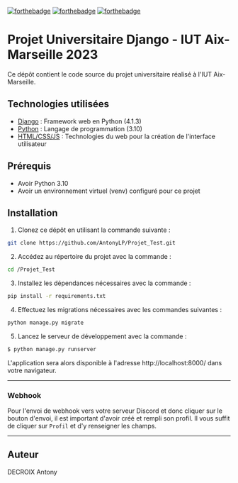 [![forthebadge](https://forthebadge.com/images/badges/built-with-love.svg)](https://forthebadge.com)
[![forthebadge](https://forthebadge.com/images/badges/made-with-python.svg)](https://forthebadge.com)
[![forthebadge](https://forthebadge.com/images/badges/works-on-my-machine.svg)](https://forthebadge.com)

# Projet Universitaire Django - IUT Aix-Marseille 2023

Ce dépôt contient le code source du projet universitaire réalisé à l'IUT Aix-Marseille.

## Technologies utilisées

* [Django](https://www.djangoproject.com/) : Framework web en Python (4.1.3)
* [Python](https://www.python.org/) : Langage de programmation (3.10)
* [HTML/CSS/JS](https://developer.mozilla.org/fr/docs/Web) : Technologies du web pour la création de l'interface utilisateur


## Prérequis
* Avoir Python 3.10
* Avoir un environnement virtuel (venv) configuré pour ce projet


## Installation
1. Clonez ce dépôt en utilisant la commande suivante :
```bash
git clone https://github.com/AntonyLP/Projet_Test.git
```

2. Accédez au répertoire du projet avec la commande :
```bash
cd /Projet_Test
```

3. Installez les dépendances nécessaires avec la commande :
```bash
pip install -r requirements.txt
```

4. Effectuez les migrations nécessaires avec les commandes suivantes :
```bash
python manage.py migrate
```

5. Lancez le serveur de développement avec la commande :
```bash
$ python manage.py runserver
```

L'application sera alors disponible à l'adresse http://localhost:8000/ dans votre navigateur.

***

### Webhook

Pour l'envoi de webhook vers votre serveur Discord et donc cliquer sur le bouton d'envoi, il est important d'avoir créé et rempli son profil.
Il vous suffit de cliquer sur `Profil` et d'y renseigner les champs. 

***

## Auteur
DECROIX Antony
